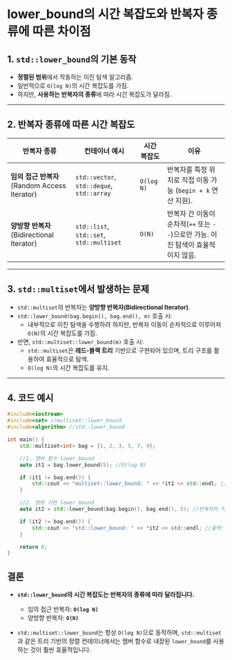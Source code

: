 # lower_bound의 시간 복잡도와 반복자 종류에 따른 차이점

## 1. `std::lower_bound`의 기본 동작
- **정렬된 범위**에서 작동하는 이진 탐색 알고리즘.
- 일반적으로 `O(log N)`의 시간 복잡도를 가짐.
- 하지만, **사용하는 반복자의 종류**에 따라 시간 복잡도가 달라짐.

---

## 2. 반복자 종류에 따른 시간 복잡도
| 반복자 종류             | 컨테이너 예시                    | 시간 복잡도 | 이유                                                                                                                                     |
|-------------------------|----------------------------------|-------------|------------------------------------------------------------------------------------------------------------------------------------------|
| **임의 접근 반복자** (Random Access Iterator) | `std::vector`, `std::deque`, `std::array` | `O(log N)`   | 반복자를 특정 위치로 직접 이동 가능 (`begin + k` 연산 지원).                                                                               |
| **양방향 반복자** (Bidirectional Iterator)   | `std::list`, `std::set`, `std::multiset`  | `O(N)`       | 반복자 간 이동이 순차적(`++` 또는 `--`)으로만 가능. 이진 탐색이 효율적이지 않음.                                                              |

---

## 3. `std::multiset`에서 발생하는 문제
- `std::multiset`의 반복자는 **양방향 반복자(Bidirectional Iterator)**.
- `std::lower_bound(bag.begin(), bag.end(), m)` 호출 시:
  - 내부적으로 이진 탐색을 수행하려 하지만, 반복자 이동이 순차적으로 이루어져 `O(N)`의 시간 복잡도를 가짐.
- 반면, `std::multiset::lower_bound(m)` 호출 시:
  - `std::multiset`은 **레드-블랙 트리** 기반으로 구현되어 있으며, 트리 구조를 활용하여 효율적으로 탐색.
  - `O(log N)`의 시간 복잡도를 유지.

---

## 4. 코드 예시

```cpp
#include<iostream>
#include<set> //multiset::lower_bound 
#include<algorithm> //std::lower_bound

int main() {
    std::multiset<int> bag = {1, 2, 3, 5, 7, 9};

    //1. 멤버 함수 lower_bound
    auto it1 = bag.lower_bound(5); //O(log N)

    if (it1 != bag.end()) {
        std::cout << "multiset::lower_bound: " << *it1 << std::endl; //출력: 5
    }

    //2. 범위 기반 lower_bound
    auto it2 = std::lower_bound(bag.begin(), bag.end(), 5); //반복자의 차이로 인해 O(N)

    if (it2 != bag.end()) {
        std::cout << "std::lower_bound: " << *it2 << std::endl; //출력: 5
    }

    return 0;
}
```

## 결론
- **`std::lower_bound`의 시간 복잡도는 반복자의 종류에 따라 달라집니다.**
  - 임의 접근 반복자: **`O(log N)`**
  - 양방향 반복자: **`O(N)`**

- `std::multiset::lower_bound`는 항상 `O(log N)`으로 동작하며, `std::multiset`과 같은 트리 기반의 정렬 컨테이너에서는 멤버 함수로 내장된 `lower_bound`를 사용하는 것이 훨씬 효율적입니다.